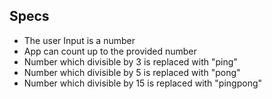 ## Specs
 - The user Input is a number
 - App can count up to the provided number
 - Number which divisible by 3 is replaced with "ping"
 - Number which divisible by 5 is replaced with "pong"
 - Number which divisible by 15 is replaced with "pingpong"    
